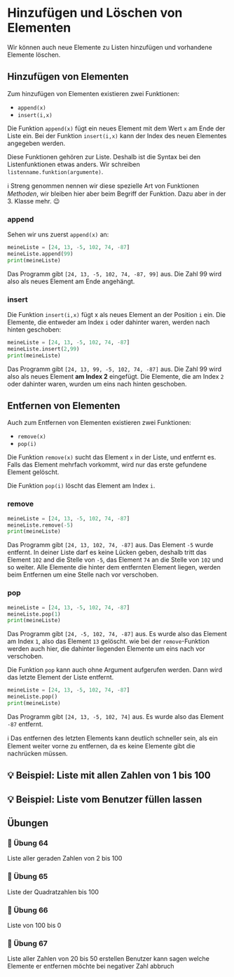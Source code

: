 # Hinzufügen und Löschen von Elementen

Wir können auch neue Elemente zu Listen hinzufügen
und vorhandene Elemente löschen.

## Hinzufügen von Elementen

Zum hinzufügen von Elementen existieren zwei Funktionen:

* `append(x)`
* `insert(i,x)`

Die Funktion `append(x)` fügt ein neues Element mit dem Wert
`x` am Ende der Liste ein. Bei der Funktion 
`insert(i,x)` kann der Index des neuen Elementes angegeben werden.

Diese Funktionen gehören zur Liste.
Deshalb ist die Syntax bei den Listenfunktionen etwas anders.
Wir schreiben `listenname.funktion(argumente)`.

ℹ️ Streng genommen nennen wir diese spezielle Art von
Funktionen *Methoden*, wir bleiben hier aber beim Begriff der Funktion.
Dazu aber in der 3. Klasse mehr. 😉 

### append

Sehen wir uns zuerst `append(x)` an:
```python
meineListe = [24, 13, -5, 102, 74, -87]
meineListe.append(99)
print(meineListe)
```
Das Programm gibt `[24, 13, -5, 102, 74, -87, 99]` aus.
Die Zahl 99 wird also als neues Element am Ende angehängt.

### insert

Die Funktion `insert(i,x)` fügt x als neues Element
an der Position `i` ein. Die Elemente,
die entweder am Index `i` oder dahinter waren,
werden nach hinten geschoben:

```python
meineListe = [24, 13, -5, 102, 74, -87]
meineListe.insert(2,99)
print(meineListe)
```

Das Programm gibt `[24, 13, 99, -5, 102, 74, -87]` aus.
Die Zahl 99 wird also als neues Element **am Index 2** eingefügt.
Die Elemente, die am Index `2` oder dahinter waren,
wurden um eins nach hinten geschoben.

## Entfernen von Elementen

Auch zum Entfernen von Elementen existieren zwei Funktionen:

* `remove(x)`
* `pop(i)`

Die Funktion `remove(x)` sucht das Element `x` in der Liste,
und entfernt es. Falls das Element mehrfach vorkommt,
wird nur das erste gefundene Element gelöscht.

Die Funktion `pop(i)` löscht das Element am Index `i`.

### remove

```python
meineListe = [24, 13, -5, 102, 74, -87]
meineListe.remove(-5)
print(meineListe)
```

Das Programm gibt `[24, 13, 102, 74, -87]` aus.
Das Element `-5` wurde entfernt.
In deiner Liste darf es keine Lücken geben,
deshalb tritt das Element `102` and die Stelle von `-5`,
das Element `74` an die Stelle von `102` und so weiter.
Alle Elemente die hinter dem entfernten Element liegen,
werden beim Entfernen um eine Stelle nach vor verschoben.

### pop

```python
meineListe = [24, 13, -5, 102, 74, -87]
meineListe.pop(1)
print(meineListe)
```

Das Programm gibt `[24, -5, 102, 74, -87]` aus.
Es wurde also das Element am Index `1`,
also das Element `13` gelöscht.
wie bei der `remove`-Funktion werden auch hier,
die dahinter liegenden Elemente um eins nach
vor verschoben.


Die Funktion `pop` kann auch ohne Argument aufgerufen werden.
Dann wird das letzte Element der Liste entfernt.

```python
meineListe = [24, 13, -5, 102, 74, -87]
meineListe.pop()
print(meineListe)
```

Das Programm gibt `[24, 13, -5, 102, 74]` aus.
Es wurde also das Element `-87` entfernt.

ℹ️ Das entfernen des letzten Elements kann deutlich schneller sein,
als ein Element weiter vorne zu entfernen,
da es keine Elemente gibt die nachrücken müssen.

## 💡 Beispiel: Liste mit allen Zahlen von 1 bis 100


## 💡 Beispiel: Liste vom Benutzer füllen lassen




## Übungen

### 📝 Übung 64
Liste aller geraden Zahlen von 2 bis 100

### 📝 Übung 65
Liste der Quadratzahlen bis 100


### 📝 Übung 66
Liste von 100 bis 0


### 📝 Übung 67
Liste aller Zahlen von 20 bis 50 erstellen
Benutzer kann sagen welche Elemente er entfernen möchte
bei negativer Zahl abbruch












